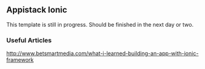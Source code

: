 ## Appistack Ionic

This template is still in progress.  Should be finished in the next day or two.

### Useful Articles

http://www.betsmartmedia.com/what-i-learned-building-an-app-with-ionic-framework